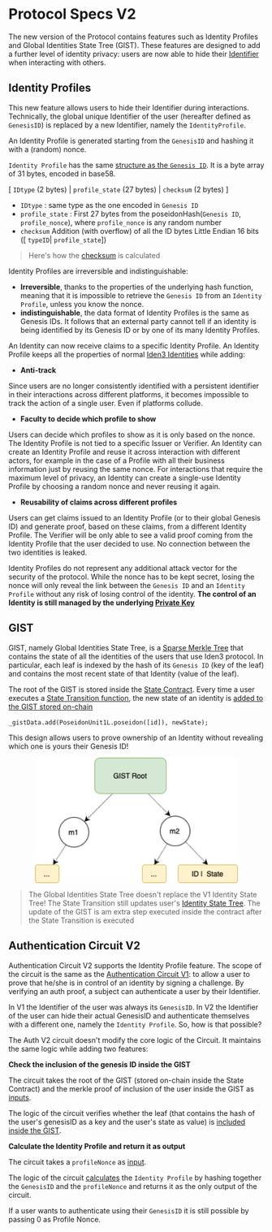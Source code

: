 # Protocol Specs V2

The new version of the Protocol contains features such as Identity Profiles and Global Identities State Tree (GIST). These features are designed to add a further level of identity privacy: users are now able to hide their [Identifier](../getting-started/identity/identifier.md) when interacting with others.

## Identity Profiles

This new feature allows users to hide their Identifier during interactions. Technically, the global unique Identifier of the user (hereafter defined as `GenesisID`) is replaced by a new Identifier, namely the `IdentityProfile`. 

An Identity Profile is generated starting from the `GenesisID` and hashing it with a (random) nonce. 

`Identity Profile` has the same [structure as the `Genesis ID`](./spec.md#identifier-format). It is a byte array of 31 bytes, encoded in base58.

[ `IDtype` (2 bytes) | `profile_state` (27 bytes) | `checksum` (2 bytes) ]

- `IDtype` :  same type as the one encoded in `Genesis ID`
- `profile_state` : First 27 bytes from the poseidonHash(`Genesis ID`, `profile_nonce`), where `profile_nonce` is any random number
- `checksum` Addition (with overflow) of all the ID bytes Little Endian 16 bits ([ `typeID`| `profile_state`])

> Here's how the [checksum](https://github.com/iden3/go-iden3-core/blob/2f1886532b353d1eb550ccc790cb5a6dc5bc7b32/core/id.go#L118) is calculated

Identity Profiles are irreversible and indistinguishable:

- **Irreversible**, thanks to the properties of the underlying hash function, meaning that it is impossible to retrieve the `Genesis ID` from an `Identity Profile`, unless you know the nonce.  
- **indistinguishable**, the data format of Identity Profiles is the same as Genesis IDs. It follows that an external party cannot tell if an identity is being identified by its Genesis ID or by one of its many Identity Profiles.

An Identity can now receive claims to a specific Identity Profile. An Identity Profile keeps all the properties of normal [Iden3 Identities](./spec.md#identity) while adding:

- **Anti-track**

Since users are no longer consistently identified with a persistent identifier in their interactions across different platforms, it becomes impossible to track the action of a single user. Even if platforms collude.

- **Faculty to decide which profile to show**

Users can decide which profiles to show as it is only based on the nonce. The Identity Profile is not tied to a specific Issuer or Verifier. An Identity can create an Identity Profile and reuse it across interaction with different actors, for example in the case of a Profile with all their business information just by reusing the same nonce. For interactions that require the maximum level of privacy, an Identity can create a single-use Identity Profile by choosing a random nonce and never reusing it again. 

- **Reusability of claims across different profiles**

Users can get claims issued to an Identity Profile (or to their global Genesis ID) and generate proof, based on these claims, from a different Identity Profile. The Verifier will be only able to see a valid proof coming from the Identity Profile that the user decided to use. No connection between the two identities is leaked.

Identity Profiles do not represent any additional attack vector for the security of the protocol. While the nonce has to be kept secret, losing the nonce will only reveal the link between the `Genesis ID` and an `Identity Profile` without any risk of losing control of the identity. **The control of an Identity is still managed by the underlying [Private Key](./spec#keys)**

## GIST

GIST, namely Global Identities State Tree, is a [Sparse Merkle Tree](../getting-started/mt.md) that contains the state of all the identities of the users that use Iden3 protocol. In particular, each leaf is indexed by the hash of its `Genesis ID` (key of the leaf) and contains the most recent state of that Identity (value of the leaf).

The root of the GIST is stored inside the [State Contract](../contracts/state.md). Every time a user executes a [State Transition function](../getting-started/state-transition/state-transition.md), the new state of an identity is [added to the GIST stored on-chain](https://github.com/iden3/contracts/blob/master/contracts/state/StateV2.sol#L190)

```solidity
_gistData.add(PoseidonUnit1L.poseidon([id]), newState);
```

This design allows users to prove ownership of an Identity without revealing which one is yours their Genesis ID!

<div align="center">
<img src= "../imgs/GIST.png" align="center" width="400"/>
<div align="center"><span style="font-size: 17px;"></div>
</div>

> The Global Identities State Tree doesn't replace the V1 Identity State Tree! The State Transition still updates user's [Identity State Tree](../getting-started/identity/identity-structure.md). The update of the GIST is am extra step executed inside the contract after the State Transition is executed

## Authentication Circuit V2

Authentication Circuit V2 supports the Identity Profile feature. The scope of the circuit is the same as the [Authentication Circuit V1](../protocol/main-circuits.md#authentication): to allow a user to prove that he/she is in control of an identity by signing a challenge. By verifying an auth proof, a subject can authenticate a user by their Identifier.

In V1 the Identifier of the user was always its `GenesisID`. In V2 the Identifier of the user can hide their actual GenesisID and authenticate themselves with a different one, namely the `Identity Profile`. So, how is that possible? 

The Auth V2 circuit doesn't modify the core logic of the Circuit. It maintains the same logic while adding two features: 

**Check the inclusion of the genesis ID inside the GIST**

The circuit takes the root of the GIST (stored on-chain inside the State Contract) and the merkle proof of inclusion of the user inside the GIST as [inputs](https://github.com/iden3/circuits/blob/feature/circuits_v0.2/circuits/lib/authV2.circom#L40). 

The logic of the circuit verifies whether the leaf (that contains the hash of the user's genesisID as a key and the user's state as value) is [included inside the GIST](https://github.com/iden3/circuits/blob/feature/circuits_v0.2/circuits/lib/authV2.circom#L76).

**Calculate the Identity Profile and return it as output**

The circuit takes a `profileNonce` as [input](https://github.com/iden3/circuits/blob/feature/circuits_v0.2/circuits/lib/authV2.circom#L14). 

The logic of the circuit [calculates](https://github.com/iden3/circuits/blob/feature/circuits_v0.2/circuits/lib/authV2.circom#L101) the `Identity Profile` by hashing together the `GenesisID` and the `profileNonce` and returns it as the only output of the circuit. 

If a user wants to authenticate using their `GenesisID` it is still possible by passing 0 as Profile Nonce.
